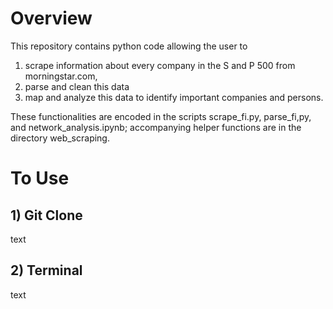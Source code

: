 # Overview
This repository contains python code allowing the user to 
  1) scrape information about every company in the S and P 500 from morningstar.com,
  2) parse and clean this data
  3) map and analyze this data to identify important companies and persons.

These functionalities are encoded in the scripts scrape_fi.py, parse_fi,py, and network_analysis.ipynb; accompanying helper functions are in the directory web_scraping.

# To Use

## 1) Git Clone

text

## 2) Terminal

text
